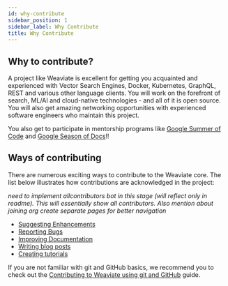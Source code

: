 ```yaml
---
id: why-contribute
sidebar_position: 1
sidebar_label: Why Contribute
title: Why Contribute
---
```


## Why to contribute?

A project like Weaviate is excellent for getting you acquainted and experienced with Vector Search Engines, Docker, Kubernetes, GraphQL, REST and various other language clients. You will work on the forefront of search, ML/AI and cloud-native technologies - and all of it is open source. You will also get amazing networking opportunities with experienced software engineers who maintain this project. 

You also get to participate in mentorship programs like [Google Summer of Code](https://summerofcode.withgoogle.com/) and [Google Season of Docs](https://developers.google.com/season-of-docs)!!
     
## Ways of contributing

There are numerous exciting ways to contribute to the Weaviate core. The list below illustrates how contributions are acknowledged in the project:

*need to implement allcontributors bot in this stage (will reflect only in readme). This will essentially show all contributors. Also mention about joining org*
*create separate pages for better navigation*

* [Suggesting Enhancements](./suggesting-enhancements)
* [Reporting Bugs](Reporting-bugs.md)
* [Improving Documentation](Improving-docs.md)
* [Writing blog posts](Writing-blogs.md)
* [Creating tutorials](Creating-tutorials.md)

If you are not familiar with git and GitHub basics, we recommend you to check out the [Contributing to Weaviate using git and GitHub](Git-and-Github.md) guide.

